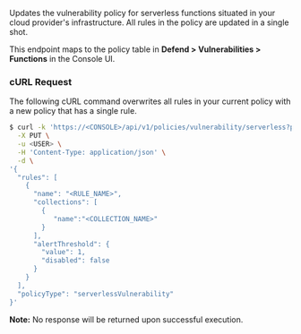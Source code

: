 Updates the vulnerability policy for serverless functions situated in your cloud provider's infrastructure.
All rules in the policy are updated in a single shot.

This endpoint maps to the policy table in **Defend > Vulnerabilities > Functions** in the Console UI.


### cURL Request

The following cURL command overwrites all rules in your current policy with a new policy that has a single rule.

```bash
$ curl -k 'https://<CONSOLE>/api/v1/policies/vulnerability/serverless?project=<PROJECT_NAME>' \
  -X PUT \
  -u <USER> \
  -H 'Content-Type: application/json' \
  -d \
'{
  "rules": [
    {
      "name": "<RULE_NAME>",
      "collections": [
        {
           "name":"<COLLECTION_NAME>"
        }
      ],
      "alertThreshold": {
        "value": 1,
        "disabled": false
      }
    }
  ],
  "policyType": "serverlessVulnerability"
}'
```

**Note:** No response will be returned upon successful execution.
